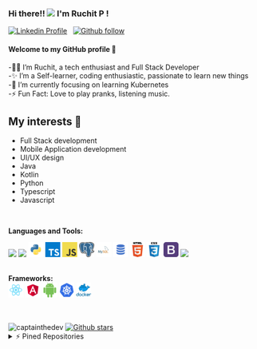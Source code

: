 ### Hi there!! <img src="https://media.giphy.com/media/hvRJCLFzcasrR4ia7z/giphy.gif" width="25px"> I'm Ruchit P !
<a href="https://www.linkedin.com/in/ruchit-patel-2808871b7/"><img src="https://img.shields.io/badge/linkedin-%230077B5.svg?&style=for-the-badge&logo=linkedin&logoColor=white" alt="Linkedin Profile"/></a> &nbsp;
<a href="https://github.com/captaincoder11"><img src="https://img.shields.io/badge/follow-%23100000.svg?&style=for-the-badge&logo=github&logoColor=white" alt="Github follow"/></a>


#### Welcome to my GitHub profile 🥰
-🧑‍💻 I’m Ruchit, a tech enthusiast and Full Stack Developer
<br/>
-✨ I’m a Self-learner, coding enthusiastic, passionate to learn new things 
<br/>
-🌱 I’m currently focusing on learning Kubernetes
<br/>
-⚡ Fun Fact: Love to play pranks, listening music.

## My interests 💙 
* Full Stack development
* Mobile Application development
* UI/UX design 
* Java
* Kotlin
* Python
* Typescript
* Javascript

<br/>

**Languages and Tools:**  

<code><img height="30" src="https://simpleicons.org/icons/java.svg"></code>
<code><img height="30" src="https://simpleicons.org/icons/kotlin.svg"></code>
<code><img height="30" src="https://raw.githubusercontent.com/github/explore/80688e429a7d4ef2fca1e82350fe8e3517d3494d/topics/python/python.png"></code>
<code><img height="30" src="https://raw.githubusercontent.com/github/explore/80688e429a7d4ef2fca1e82350fe8e3517d3494d/topics/typescript/typescript.png"></code>
<code><img height="30" src="https://raw.githubusercontent.com/github/explore/80688e429a7d4ef2fca1e82350fe8e3517d3494d/topics/javascript/javascript.png"></code>
<code><img height="30" src="https://raw.githubusercontent.com/github/explore/80688e429a7d4ef2fca1e82350fe8e3517d3494d/topics/postgresql/postgresql.png"></code>
<code><img height="30" src="https://raw.githubusercontent.com/github/explore/80688e429a7d4ef2fca1e82350fe8e3517d3494d/topics/mysql/mysql.png"></code>
<code><img height="30" src="https://raw.githubusercontent.com/github/explore/80688e429a7d4ef2fca1e82350fe8e3517d3494d/topics/sql/sql.png"></code>
<code><img height="30" src="https://raw.githubusercontent.com/github/explore/80688e429a7d4ef2fca1e82350fe8e3517d3494d/topics/html/html.png"></code>
<code><img height="30" src="https://raw.githubusercontent.com/github/explore/80688e429a7d4ef2fca1e82350fe8e3517d3494d/topics/css/css.png"></code>
<code><img height="30" src="https://raw.githubusercontent.com/github/explore/80688e429a7d4ef2fca1e82350fe8e3517d3494d/topics/bootstrap/bootstrap.png"></code>
<code><img height="30" src="https://simpleicons.org/icons/adobexd.svg"></code>
<br/>
<br/>


**Frameworks:**  
<code><img height="30" src="https://raw.githubusercontent.com/github/explore/80688e429a7d4ef2fca1e82350fe8e3517d3494d/topics/react/react.png"></code>
<code><img height="30" src="https://raw.githubusercontent.com/github/explore/80688e429a7d4ef2fca1e82350fe8e3517d3494d/topics/angular/angular.png"></code>
<code><img height="30" src="https://raw.githubusercontent.com/github/explore/80688e429a7d4ef2fca1e82350fe8e3517d3494d/topics/android/android.png"></code>
<code><img height="30" src="https://raw.githubusercontent.com/github/explore/80688e429a7d4ef2fca1e82350fe8e3517d3494d/topics/kubernetes/kubernetes.png"></code>
<code><img height="30" src="https://raw.githubusercontent.com/github/explore/80688e429a7d4ef2fca1e82350fe8e3517d3494d/topics/docker/docker.png"></code>

<br/>


<br/>
<img src="https://komarev.com/ghpvc/?username=captaincoder11" alt="captainthedev"/> 
<a href="https://github.com/Captaincoder11"><img src="https://img.shields.io/github/stars/captaincoder11?color=blue&style=flat-box&logo=github" alt="Github stars"/></a>

<details>
     <br/>
<summary>⚡ Pined Repositories</summary>
     
[![ReadMe Card](https://github-readme-stats.vercel.app/api/pin/?username=captaincoder11&repo=Portfolio&show_icons=true&theme=chartreuse-dark)](https://github.com/CaptainCoder11/Portfolio)
[![ReadMe Card](https://github-readme-stats.vercel.app/api/pin/?username=captaincoder11&repo=TicTacToe&show_icons=true&theme=chartreuse-dark)](https://github.com/CaptainCoder11/TicTacToe)
[![ReadMe Card](https://github-readme-stats.vercel.app/api/pin/?username=captaincoder11&repo=Segmented-Progress-Bar&show_icons=true&theme=chartreuse-dark)](https://github.com/CaptainCoder11/Segmented-Progress-Bar)
[![ReadMe Card](https://github-readme-stats.vercel.app/api/pin/?username=captaincoder11&repo=WaitingLine&show_icons=true&theme=chartreuse-dark)](https://github.com/CaptainCoder11/WaitingLine)

 <br/>

</details>
